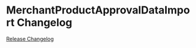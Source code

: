 # MerchantProductApprovalDataImport Changelog

[Release Changelog](https://github.com/spryker/merchant-product-approval-data-import/releases)
